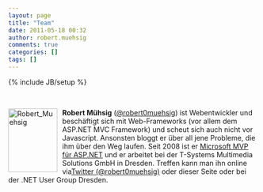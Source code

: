```yaml
---
layout: page
title: "Team"
date: 2011-05-18 00:32
author: robert.muehsig
comments: true
categories: []
tags: []
---
```

{% include JB/setup %}
<p><strong></strong>&nbsp;</p> <p><a href="{{BASE_PATH}}/assets/wp-images/Robert_Muehsig.png"><img style="background-image: none; border-bottom: 0px; border-left: 0px; margin: 0px 10px 0px 0px; padding-left: 0px; padding-right: 0px; display: inline; float: left; border-top: 0px; border-right: 0px; padding-top: 0px" title="Robert_Muehsig" border="0" alt="Robert_Muehsig" align="left" src="{{BASE_PATH}}/assets/wp-images/Robert_Muehsig_thumb.png" width="99" height="129"></a></p> <p><strong>Robert Mühsig</strong> (<a href="http://twitter.com/robert0muehsig">@robert0muehsig</a>) ist Webentwickler und beschäftigt sich mit Web-Frameworks (vor allem dem ASP.NET MVC Framework) und scheut sich auch nicht vor Javascript. Ansonsten bloggt er über all jene Probleme, die ihm über den Weg laufen. Seit 2008 ist er <a href="https://mvp.support.microsoft.com/profile/Robert.Muehsig">Microsoft MVP für ASP.NET</a> und er arbeitet bei der T-Systems Multimedia Solutions GmbH in Dresden. Treffen kann man ihn online via<a href="http://twitter.com/robert0muehsig">Twitter (@robert0muehsig)</a> oder dieser Seite oder bei der .NET User Group Dresden.</p>
